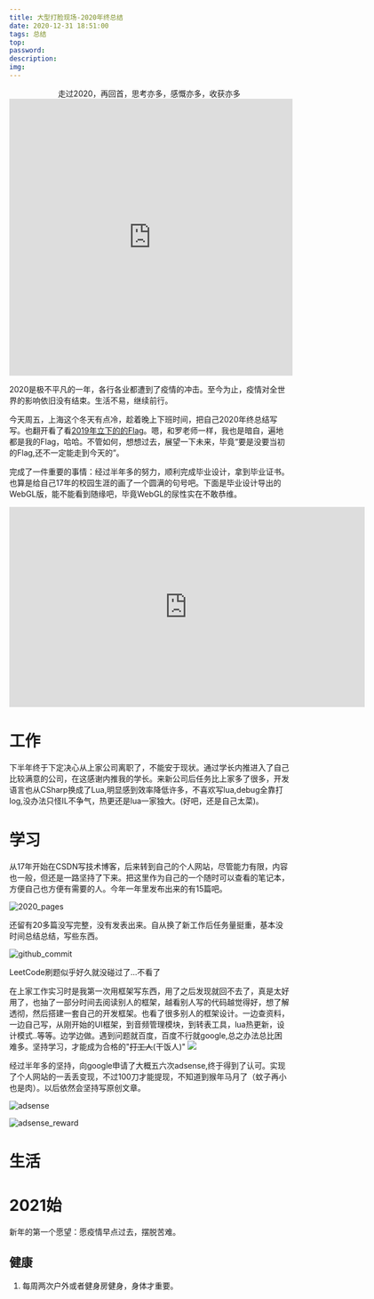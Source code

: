```yaml
---
title: 大型打脸现场-2020年终总结
date: 2020-12-31 18:51:00
tags: 总结
top:
password:
description:
img: 
---
```

<div align="center">走过2020，再回首，思考亦多，感慨亦多，收获亦多</div>
<div class="mdui-video-container">
  <iframe height=498 width=510 src="https://cdn.jsdelivr.net/gh/TonyChenn/BlogPicture/shortvideo/luolaoshi_flag.mp4" frameborder=0 allowfullscreen></iframe>
</div>

2020是极不平凡的一年，各行各业都遭到了疫情的冲击。至今为止，疫情对全世界的影响依旧没有结束。生活不易，继续前行。

今天周五，上海这个冬天有点冷，趁着晚上下班时间，把自己2020年终总结写写。也翻开看了看[2019年立下的的Flag](https://tonychenn.cn/2020/01/08/2019%E5%B9%B4%E7%BB%88%E6%80%BB%E7%BB%93/)。嗯，和罗老师一样，我也是暗自，遍地都是我的Flag，哈哈。不管如何，想想过去，展望一下未来，毕竟“要是没要当初的Flag,还不一定能走到今天的”。

完成了一件重要的事情：经过半年多的努力，顺利完成毕业设计，拿到毕业证书。也算是给自己17年的校园生涯的画了一个圆满的句号吧。下面是毕业设计导出的WebGL版，能不能看到随缘吧，毕竟WebGL的尿性实在不敢恭维。

<div class="mdui-video-container">
<iframe height=360 width=640 src="http://tonychenn.cn/candyclient/" frameborder=0 allowfullscreen></iframe>
</div>

# 工作
下半年终于下定决心从上家公司离职了，不能安于现状。通过学长内推进入了自己比较满意的公司，在这感谢内推我的学长。来新公司后任务比上家多了很多，开发语言也从CSharp换成了Lua,明显感到效率降低许多，不喜欢写lua,debug全靠打log,没办法只怪IL不争气，热更还是lua一家独大。(好吧，还是自己太菜)。

# 学习
从17年开始在CSDN写技术博客，后来转到自己的个人网站，尽管能力有限，内容也一般，但还是一路坚持了下来。把这里作为自己的一个随时可以查看的笔记本，方便自己也方便有需要的人。今年一年里发布出来的有15篇吧。

![2020_pages](https://cdn.jsdelivr.net/gh/TonyChenn/BlogPicture/2020/1231/2020_pages.jpg)

还留有20多篇没写完整，没有发表出来。自从换了新工作后任务量挺重，基本没时间总结总结，写些东西。

![github_commit](https://cdn.jsdelivr.net/gh/TonyChenn/BlogPicture/2020/1231/github_commit.jpg)

LeetCode刷题似乎好久就没碰过了...不看了

在上家工作实习时是我第一次用框架写东西，用了之后发现就回不去了，真是太好用了，也抽了一部分时间去阅读别人的框架，越看别人写的代码越觉得好，想了解透彻，然后搭建一套自己的开发框架。也看了很多别人的框架设计。一边查资料，一边自己写，从刚开始的UI框架，到音频管理模块，到转表工具，lua热更新，设计模式..等等。边学边做。遇到问题就百度，百度不行就google,总之办法总比困难多。坚持学习，才能成为合格的"~~打工人~~(干饭人)"
![](https://cdn.jsdelivr.net/gh/TonyChenn/BlogPicture/2020/1231/nextframework.jpg)

经过半年多的坚持，向google申请了大概五六次adsense,终于得到了认可。实现了个人网站的一丢丢变现，不过100刀才能提现，不知道到猴年马月了（蚊子再小也是肉）。以后依然会坚持写原创文章。

![adsense](https://cdn.jsdelivr.net/gh/TonyChenn/BlogPicture/2020/1231/adsense.jpg)

![adsense_reward](https://cdn.jsdelivr.net/gh/TonyChenn/BlogPicture/2020/1231/adsense_reward.jpg)

# 生活

# 2021始
新年的第一个愿望：愿疫情早点过去，摆脱苦难。

## 健康
1. 每周两次户外或者健身房健身，身体才重要。
